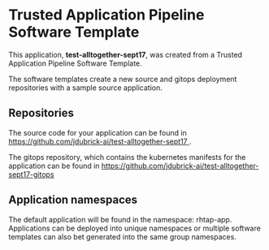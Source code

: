 # Trusted Application Pipeline Software Template

This application, **test-alltogether-sept17**, was created from a Trusted Application Pipeline Software Template.

The software templates create a new source and gitops deployment repositories with a sample source application. 

## Repositories

The source code for your application can be found in [https://github.com/jdubrick-ai/test-alltogether-sept17 ](https://github.com/jdubrick-ai/test-alltogether-sept17 ).
 
The gitops repository, which contains the kubernetes manifests for the application can be found in 
[https://github.com/jdubrick-ai/test-alltogether-sept17-gitops ](https://github.com/jdubrick-ai/test-alltogether-sept17-gitops ) 

## Application namespaces 

The default application will be found in the namespace: rhtap-app. Applications can be deployed into unique namespaces or multiple software templates can also bet generated into the same group namespaces.  